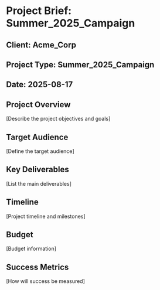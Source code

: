 # Project Brief: Summer_2025_Campaign

## Client: Acme_Corp
## Project Type: Summer_2025_Campaign
## Date: 2025-08-17

## Project Overview
[Describe the project objectives and goals]

## Target Audience
[Define the target audience]

## Key Deliverables
[List the main deliverables]

## Timeline
[Project timeline and milestones]

## Budget
[Budget information]

## Success Metrics
[How will success be measured]
